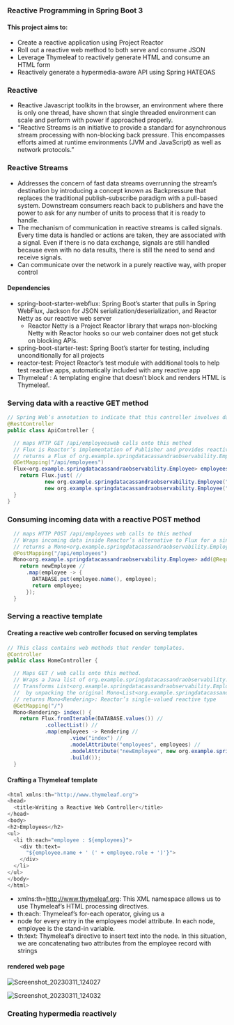 ### Reactive Programming in Spring Boot 3

#### This project aims to:
- Create a reactive application using Project Reactor
- Roll out a reactive web method to both serve and consume JSON
- Leverage Thymeleaf to reactively generate HTML and consume an HTML form
- Reactively generate a hypermedia-aware API using Spring HATEOAS

### Reactive
- Reactive Javascript toolkits in the browser, an environment where there is only one thread, have shown that single threaded environment can scale and perform with power if approached properly.
- “Reactive Streams is an initiative to provide a standard for asynchronous stream processing with non-blocking back pressure. This encompasses efforts aimed at runtime environments (JVM and JavaScript) as well as network protocols.”

### Reactive Streams
- Addresses the concern of fast data streams overrunning the stream’s destination by introducing a concept known as Backpressure that replaces the traditional publish-subscribe paradigm with a pull-based system. Downstream consumers reach back to publishers and have the power to ask for any number of units to process that it is ready to handle.
- The mechanism of communication in reactive streams is called signals. Every time data is handled or actions are taken, they are associated with a signal. Even if there is no data exchange, signals are still handled because even with no data results, there is still the need to send and receive signals.
- Can communicate over the network in a purely reactive way, with proper control

#### Dependencies
- spring-boot-starter-webflux: Spring Boot’s starter that pulls in Spring WebFlux, Jackson for JSON serialization/deserialization, and Reactor Netty as our reactive web server
  - Reactor Netty is a Project Reactor library that wraps non-blocking Netty with Reactor hooks so our web container does not get stuck on blocking APIs.
- spring-boot-starter-test: Spring Boot’s starter for testing, including unconditionally for all projects
- reactor-test: Project Reactor’s test module with additional tools to help test reactive apps, automatically included with any reactive app
- Thymeleaf : A templating engine that doesn’t block and renders HTML is Thymeleaf.

### Serving data with a reactive GET method
```java
// Spring Web’s annotation to indicate that this controller involves data, not templates
@RestController
public class ApiController {

  // maps HTTP GET /api/employeesweb calls onto this method
  // Flux is Reactor’s implementation of Publisher and provides reactive operators
  // returns a Flux of org.example.springdatacassandraobservability.Employee records
  @GetMapping("/api/employees")
  Flux<org.example.springdatacassandraobservability.Employee> employees() {
    return Flux.just( //
            new org.example.springdatacassandraobservability.Employee("alice", "management"), //
            new org.example.springdatacassandraobservability.Employee("bob", "payroll"));
  }
}
```

### Consuming incoming data with a reactive POST method
```java
  // maps HTTP POST /api/employees web calls to this method
  // Wraps incoming data inside Reactor’s alternative to Flux for a single item, Mono.
  // returns a Mono<org.example.springdatacassandraobservability.Employee>, the single-item counterpart to a Reactor Flux
  @PostMapping("/api/employees")
  Mono<org.example.springdatacassandraobservability.Employee> add(@RequestBody Mono<org.example.springdatacassandraobservability.Employee> newEmployee) {
    return newEmployee //
      .map(employee -> {
        DATABASE.put(employee.name(), employee);
        return employee;
      });
  }
```

### Serving a reactive template

#### Creating a reactive web controller focused on serving templates
```java
// This class contains web methods that render templates.
@Controller
public class HomeController {

  // Maps GET / web calls onto this method.
  // Wraps a Java list of org.example.springdatacassandraobservability.Employee objects(canned data stored in java map) into a Flux using fromIterable
  // Transforms List<org.example.springdatacassandraobservability.Employee> into a Rendering, while keeping everything inside this Mono
  //  by unpacking the original Mono<List<org.example.springdatacassandraobservability.Employee>> and using the results to create a new Mono<Rendering>
  // returns Mono<Rendering>: Reactor’s single-valued reactive type
  @GetMapping("/")
  Mono<Rendering> index() {
    return Flux.fromIterable(DATABASE.values()) //
            .collectList() //
            .map(employees -> Rendering //
                    .view("index") //
                    .modelAttribute("employees", employees) //
                    .modelAttribute("newEmployee", new org.example.springdatacassandraobservability.Employee("", "")) //
                    .build());
  }
```
#### Crafting a Thymeleaf template
```java
<html xmlns:th="http://www.thymeleaf.org">
<head>
  <title>Writing a Reactive Web Controller</title>
</head>
<body>
<h2>Employees</h2>
<ul>
  <li th:each="employee : ${employees}">
    <div th:text=
      "${employee.name + ' (' + employee.role + ')'}">
    </div>
  </li>
</ul>
</body>
</html>
```
- xmlns:th=http://www.thymeleaf.org: This XML namespace allows us to use Thymeleaf’s HTML processing directives.
- th:each: Thymeleaf’s for-each operator, giving us a <li> node for every entry in the employees model attribute. In each node, employee is the stand-in variable.
- th:text: Thymeleaf’s directive to insert text into the node. In this situation, we are concatenating two attributes from the employee record with strings

#### rendered web page
![Screenshot_20230311_124027](https://user-images.githubusercontent.com/54422342/224510628-e353b618-760a-48fb-8794-626a14b3ce3c.png)

![Screenshot_20230311_124032](https://user-images.githubusercontent.com/54422342/224510631-31690fb3-42fe-4870-9dda-c7668b459fb1.png)


### Creating hypermedia reactively

